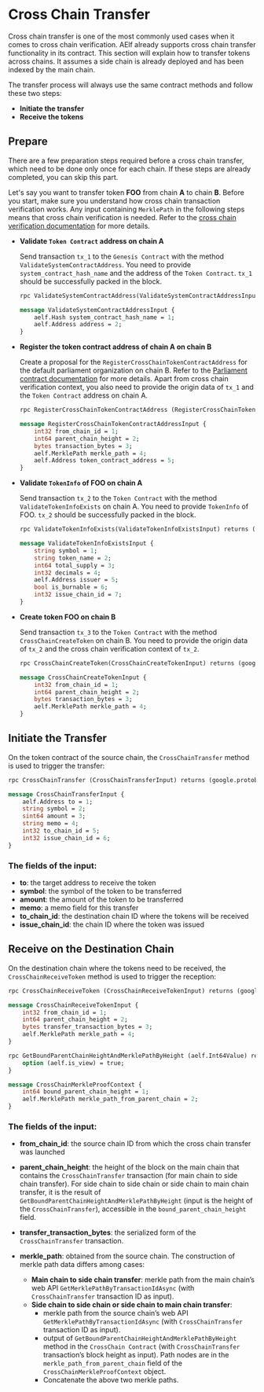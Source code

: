 # Cross Chain Transfer

Cross chain transfer is one of the most commonly used cases when it comes to cross chain verification. AElf already supports cross chain transfer functionality in its contract. This section will explain how to transfer tokens across chains. It assumes a side chain is already deployed and has been indexed by the main chain.

The transfer process will always use the same contract methods and follow these two steps:
- **Initiate the transfer**
- **Receive the tokens**

## Prepare

There are a few preparation steps required before a cross chain transfer, which need to be done only once for each chain. If these steps are already completed, you can skip this part.

Let's say you want to transfer token **FOO** from chain **A** to chain **B**. Before you start, make sure you understand how cross chain transaction verification works. Any input containing `MerklePath` in the following steps means that cross chain verification is needed. Refer to the [cross chain verification documentation](crosschain-verification) for more details.

- **Validate `Token Contract` address on chain A**

   Send transaction `tx_1` to the `Genesis Contract` with the method `ValidateSystemContractAddress`. You need to provide `system_contract_hash_name` and the address of the `Token Contract`. `tx_1` should be successfully packed in the block.

   ```protobuf
   rpc ValidateSystemContractAddress(ValidateSystemContractAddressInput) returns (google.protobuf.Empty){}

   message ValidateSystemContractAddressInput {
       aelf.Hash system_contract_hash_name = 1;
       aelf.Address address = 2;
   }
   ```

- **Register the token contract address of chain A on chain B**

   Create a proposal for the `RegisterCrossChainTokenContractAddress` for the default parliament organization on chain B. Refer to the [Parliament contract documentation](../../reference/smart-contract-api/parliament) for more details. Apart from cross chain verification context, you also need to provide the origin data of `tx_1` and the `Token Contract` address on chain A.

   ```protobuf
   rpc RegisterCrossChainTokenContractAddress (RegisterCrossChainTokenContractAddressInput) returns (google.protobuf.Empty) {}

   message RegisterCrossChainTokenContractAddressInput {
       int32 from_chain_id = 1;
       int64 parent_chain_height = 2;
       bytes transaction_bytes = 3;
       aelf.MerklePath merkle_path = 4;
       aelf.Address token_contract_address = 5;
   }
   ```

- **Validate `TokenInfo` of FOO on chain A**

   Send transaction `tx_2` to the `Token Contract` with the method `ValidateTokenInfoExists` on chain A. You need to provide `TokenInfo` of FOO. `tx_2` should be successfully packed in the block.

   ```protobuf
   rpc ValidateTokenInfoExists(ValidateTokenInfoExistsInput) returns (google.protobuf.Empty){}

   message ValidateTokenInfoExistsInput {
       string symbol = 1;
       string token_name = 2;
       int64 total_supply = 3;
       int32 decimals = 4;
       aelf.Address issuer = 5;
       bool is_burnable = 6;
       int32 issue_chain_id = 7;
   }
   ```

- **Create token FOO on chain B**

   Send transaction `tx_3` to the `Token Contract` with the method `CrossChainCreateToken` on chain B. You need to provide the origin data of `tx_2` and the cross chain verification context of `tx_2`.

   ```protobuf
   rpc CrossChainCreateToken(CrossChainCreateTokenInput) returns (google.protobuf.Empty) {}

   message CrossChainCreateTokenInput {
       int32 from_chain_id = 1;
       int64 parent_chain_height = 2;
       bytes transaction_bytes = 3;
       aelf.MerklePath merkle_path = 4;
   }
   ```

## Initiate the Transfer

On the token contract of the source chain, the `CrossChainTransfer` method is used to trigger the transfer:

```protobuf
rpc CrossChainTransfer (CrossChainTransferInput) returns (google.protobuf.Empty) { }

message CrossChainTransferInput {
    aelf.Address to = 1; 
    string symbol = 2;
    sint64 amount = 3;
    string memo = 4;
    int32 to_chain_id = 5; 
    int32 issue_chain_id = 6;
}
```

### The fields of the input:

- **to**: the target address to receive the token
- **symbol**: the symbol of the token to be transferred
- **amount**: the amount of the token to be transferred
- **memo**: a memo field for this transfer
- **to_chain_id**: the destination chain ID where the tokens will be received
- **issue_chain_id**: the chain ID where the token was issued

## Receive on the Destination Chain

On the destination chain where the tokens need to be received, the `CrossChainReceiveToken` method is used to trigger the reception:

```protobuf
rpc CrossChainReceiveToken (CrossChainReceiveTokenInput) returns (google.protobuf.Empty) { }

message CrossChainReceiveTokenInput {
    int32 from_chain_id = 1;
    int64 parent_chain_height = 2;
    bytes transfer_transaction_bytes = 3;
    aelf.MerklePath merkle_path = 4;
}

rpc GetBoundParentChainHeightAndMerklePathByHeight (aelf.Int64Value) returns (CrossChainMerkleProofContext) {
    option (aelf.is_view) = true;
}

message CrossChainMerkleProofContext {
    int64 bound_parent_chain_height = 1;
    aelf.MerklePath merkle_path_from_parent_chain = 2;
}
```

### The fields of the input:

- **from_chain_id**: the source chain ID from which the cross chain transfer was launched

- **parent_chain_height**: the height of the block on the main chain that contains the `CrossChainTransfer` transaction (for main chain to side chain transfer). For side chain to side chain or side chain to main chain transfer, it is the result of `GetBoundParentChainHeightAndMerklePathByHeight` (input is the height of the `CrossChainTransfer`), accessible in the `bound_parent_chain_height` field.

- **transfer_transaction_bytes**: the serialized form of the `CrossChainTransfer` transaction.

- **merkle_path**: obtained from the source chain. The construction of merkle path data differs among cases:
  - **Main chain to side chain transfer**: merkle path from the main chain’s web API `GetMerklePathByTransactionIdAsync` (with `CrossChainTransfer` transaction ID as input).
  - **Side chain to side chain or side chain to main chain transfer**:
    - merkle path from the source chain’s web API `GetMerklePathByTransactionIdAsync` (with `CrossChainTransfer` transaction ID as input).
    - output of `GetBoundParentChainHeightAndMerklePathByHeight` method in the `CrossChain Contract` (with `CrossChainTransfer` transaction’s block height as input). Path nodes are in the `merkle_path_from_parent_chain` field of the `CrossChainMerkleProofContext` object.
    - Concatenate the above two merkle paths.
